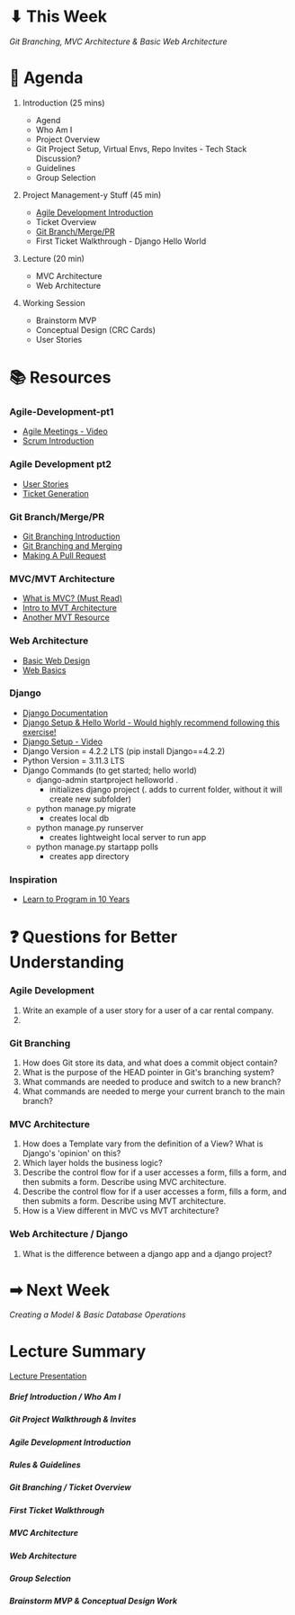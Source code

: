 # ⬇ This Week
_Git Branching, MVC Architecture & Basic Web Architecture_

# 📖 Agenda
1. Introduction (25 mins)
   * Agend
   * Who Am I
   * Project Overview
   * Git Project Setup, Virtual Envs, Repo Invites - Tech Stack Discussion?
   * Guidelines
   * Group Selection

 2. Project Management-y Stuff (45 min)
    * [Agile Development Introduction](#agile-development-pt1)
    * Ticket Overview
    * [Git Branch/Merge/PR](#git-branch/merge/pr)
    * First Ticket Walkthrough - Django Hello World

  3. Lecture (20 min)
     * MVC Architecture
     * Web Architecture
    
  4. Working Session
     * Brainstorm MVP
     * Conceptual Design (CRC Cards)
     * User Stories

# 📚 Resources
### Agile-Development-pt1
* [Agile Meetings - Video](https://www.youtube.com/watch?v=VW0Sn_ZKumg)
* [Scrum Introduction](https://www.youtube.com/watch?v=9TycLR0TqFA)

### Agile Development pt2
* [User Stories](https://www.atlassian.com/agile/project-management/user-stories)
* [Ticket Generation](https://www.linkedin.com/pulse/4-steps-writing-good-epics-stories-randy-chevalier-csm)

### Git Branch/Merge/PR
* [Git Branching Introduction](https://git-scm.com/book/en/v2/Git-Branching-Branches-in-a-Nutshell)
* [Git Branching and Merging](https://git-scm.com/book/en/v2/Git-Branching-Basic-Branching-and-Merging)
* [Making A Pull Request](https://www.atlassian.com/git/tutorials/making-a-pull-request)

### MVC/MVT Architecture
* [What is MVC? (Must Read)](https://www.interserver.net/tips/kb/mvc-advantages-disadvantages-mvc/)
* [Intro to MVT Architecture](https://data-flair.training/blogs/django-architecture/amp/)
* [Another MVT Resource](https://medium.com/shecodeafrica/understanding-the-mvc-pattern-in-django-edda05b9f43f)

### Web Architecture
* [Basic Web Design](https://www.edrawsoft.com/website-system-design.html)
* [Web Basics](https://developer.mozilla.org/en-US/docs/Learn/Getting_started_with_the_web/How_the_Web_works)

### Django
* [Django Documentation](https://docs.djangoproject.com/en/4.2/)
* [Django Setup & Hello World - Would highly recommend following this exercise!](https://docs.djangoproject.com/en/4.2/intro/tutorial01/)
* [Django Setup - Video](https://www.youtube.com/watch?v=HBE4K1Xu9us&t=354s)
* Django Version = 4.2.2 LTS (pip install Django==4.2.2)
* Python Version = 3.11.3 LTS
* Django Commands (to get started; hello world)
  * django-admin startproject helloworld .
    * initializes django project (. adds to current folder, without it will create new subfolder)
  * python manage.py migrate
    * creates local db
  * python manage.py runserver
    * creates lightweight local server to run app
  * python manage.py startapp polls
    * creates app directory

### Inspiration
* [Learn to Program in 10 Years](https://norvig.com/21-days.html)

# ❓ Questions for Better Understanding
### Agile Development
1. Write an example of a user story for a user of a car rental company.
2. 

### Git Branching
1. How does Git store its data, and what does a commit object contain?
2. What is the purpose of the HEAD pointer in Git's branching system?
3. What commands are needed to produce and switch to a new branch?
4. What commands are needed to merge your current branch to the main branch?

### MVC Architecture
1. How does a Template vary from the definition of a View? What is Django's 'opinion' on this?
2. Which layer holds the business logic?
3. Describe the control flow for if a user accesses a form, fills a form, and then submits a form. Describe using MVC architecture.
4. Describe the control flow for if a user accesses a form, fills a form, and then submits a form. Describe using MVT architecture.
5. How is a View different in MVC vs MVT architecture?

### Web Architecture / Django
1. What is the difference between a django app and a django project?

# ➡ Next Week
_Creating a Model & Basic Database Operations_

# Lecture Summary
[Lecture Presentation](https://docs.google.com/presentation/d/1_gjG6ElZ7lMB6ZUCQbVMFIP8YyGzoeEoH1y50qJ-xY4/edit?usp=sharing)

##### Brief Introduction / Who Am I
##### Git Project Walkthrough & Invites
##### Agile Development Introduction 
##### Rules & Guidelines
##### Git Branching / Ticket Overview
##### First Ticket Walkthrough
##### MVC Architecture
##### Web Architecture
##### Group Selection
##### Brainstorm MVP & Conceptual Design Work
